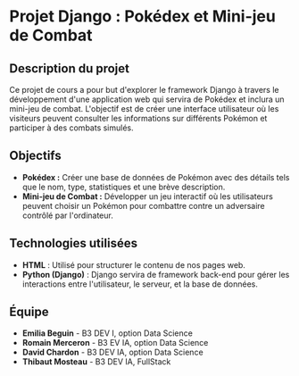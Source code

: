 # Projet Django : Pokédex et Mini-jeu de Combat

## Description du projet

Ce projet de cours a pour but d'explorer le framework Django à travers le développement d'une application web qui servira de Pokédex et inclura un mini-jeu de combat. L'objectif est de créer une interface utilisateur où les visiteurs peuvent consulter les informations sur différents Pokémon et participer à des combats simulés.

## Objectifs

- **Pokédex :** Créer une base de données de Pokémon avec des détails tels que le nom, type, statistiques et une brève description.
- **Mini-jeu de Combat :** Développer un jeu interactif où les utilisateurs peuvent choisir un Pokémon pour combattre contre un adversaire contrôlé par l'ordinateur.

## Technologies utilisées

- **HTML** : Utilisé pour structurer le contenu de nos pages web.
- **Python (Django)** : Django servira de framework back-end pour gérer les interactions entre l'utilisateur, le serveur, et la base de données.

## Équipe

- **Emilia Beguin** - B3 DEV I, option Data Science
- **Romain Merceron** - B3 EV IA, option Data Science
- **David Chardon** - B3 DEV IA, option Data Science
- **Thibaut Mosteau** - B3 DEV IA, FullStack


